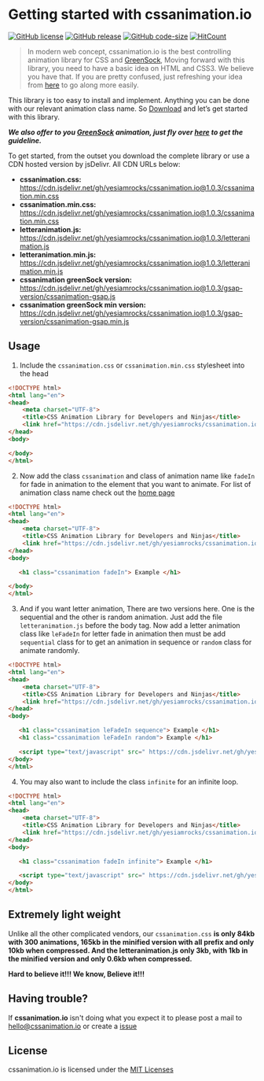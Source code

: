 # Getting started with cssanimation.io 

[![GitHub license](https://img.shields.io/github/license/Naereen/StrapDown.js.svg)](https://github.com/yesiamrocks/cssanimation.io/blob/master/LICENSE) 
[![GitHub release](https://img.shields.io/github/release/Naereen/StrapDown.js.svg)](https://github.com/yesiamrocks/cssanimation.io/releases/) 
[![GitHub code-size](https://img.shields.io/github/languages/code-size/yesiamrocks/cssanimation.io?style=plastic)](https://github.com/yesiamrocks/cssanimation.io/)
[![HitCount](https://img.shields.io/badge/size-sizep-brightgreen)](https://github.com/yesiamrocks/cssanimation.io/)

> In modern web concept, cssanimation.io is the best controlling animation library for CSS and [GreenSock](https://greensock.com/),  Moving forward with this library, you need to have a basic idea on HTML and CSS3. We believe you have that. If you are pretty confused, just refreshing your idea from [here](https://developer.mozilla.org/en-US/docs/Web/CSS/CSS_Animations) to go along more easily.

This library is too easy to install and implement. Anything you can be done with our relevant animation class name. So [Download](https://codeload.github.com/yesiamrocks/cssanimation.io/zip/master) and let’s get started with this library.

**_We also offer to you [GreenSock](https://greensock.com/) animation, just fly over [here](https://cssanimation.io/how-to-use.html) to get the guideline._**

To get started, from the outset you download the complete library or use a CDN hosted version by jsDelivr. All CDN URLs below:
- **cssanimation.css:** https://cdn.jsdelivr.net/gh/yesiamrocks/cssanimation.io@1.0.3/cssanimation.min.css
- **cssanimation.min.css:** https://cdn.jsdelivr.net/gh/yesiamrocks/cssanimation.io@1.0.3/cssanimation.min.css
- **letteranimation.js:** https://cdn.jsdelivr.net/gh/yesiamrocks/cssanimation.io@1.0.3/letteranimation.js
- **letteranimation.min.js:** https://cdn.jsdelivr.net/gh/yesiamrocks/cssanimation.io@1.0.3/letteranimation.min.js
- **cssanimation greenSock version:** https://cdn.jsdelivr.net/gh/yesiamrocks/cssanimation.io@1.0.3/gsap-version/cssanimation-gsap.js
- **cssanimation greenSock min version:** https://cdn.jsdelivr.net/gh/yesiamrocks/cssanimation.io@1.0.3/gsap-version/cssanimation-gsap.min.js


## Usage

1. Include the `cssanimation.css` or `cssanimation.min.css` stylesheet into the head 

``` html
<!DOCTYPE html>
<html lang="en">
<head> 
    <meta charset="UTF-8">
    <title>CSS Animation Library for Developers and Ninjas</title> 
    <link href="https://cdn.jsdelivr.net/gh/yesiamrocks/cssanimation.io@1.0.3/cssanimation.min.css" rel="stylesheet">
</head> 
<body> 

</body>
</html>
```

2. Now add the class `cssanimation` and class of animation name like `fadeIn` for fade in animation to the element that you want to animate. For list of animation class name check out the [home page](http://cssanimation.io/)
``` html
<!DOCTYPE html>
<html lang="en">
<head> 
    <meta charset="UTF-8">
    <title>CSS Animation Library for Developers and Ninjas</title> 
    <link href="https://cdn.jsdelivr.net/gh/yesiamrocks/cssanimation.io@1.0.3/cssanimation.min.css" rel="stylesheet">
</head> 
<body> 

   <h1 class="cssanimation fadeIn"> Example </h1> 

</body>
</html>
```

3. And if you want letter animation, There are two versions here. One is the sequential and the other is random animation. Just add the file `letteranimation.js` before the body tag. Now add a letter animation class like `leFadeIn` for letter fade in animation then must be add `sequential` class for to get an animation in sequence or `random` class for animate randomly.
``` html
<!DOCTYPE html>
<html lang="en">
<head> 
    <meta charset="UTF-8">
    <title>CSS Animation Library for Developers and Ninjas</title> 
    <link href="https://cdn.jsdelivr.net/gh/yesiamrocks/cssanimation.io@1.0.3/cssanimation.min.css" rel="stylesheet">
</head> 
<body> 

   <h1 class="cssanimation leFadeIn sequence"> Example </h1>
   <h1 class="cssanimation leFadeIn random"> Example </h1>

   <script type="text/javascript" src=" https://cdn.jsdelivr.net/gh/yesiamrocks/cssanimation.io@1.0.3/letteranimation.min.js"></script>
</body>
</html>
```


4. You may also want to include the class `infinite` for an infinite loop.
``` html
<!DOCTYPE html>
<html lang="en">
<head> 
    <meta charset="UTF-8">
    <title>CSS Animation Library for Developers and Ninjas</title> 
    <link href="https://cdn.jsdelivr.net/gh/yesiamrocks/cssanimation.io@1.0.3/cssanimation.min.css" rel="stylesheet">
</head> 
<body> 

   <h1 class="cssanimation fadeIn infinite"> Example </h1> 

   <script type="text/javascript" src=" https://cdn.jsdelivr.net/gh/yesiamrocks/cssanimation.io@1.0.3/letteranimation.min.js"></script>
</body>
</html>
```
## Extremely light weight
Unlike all the other complicated vendors, our `cssanimation.css` **is only 84kb with 300 animations, 165kb in the minified version with all prefix and only 10kb when compressed.
And the letteranimation.js only 3kb, with 1kb in the minified version and only 0.6kb when compressed.**

**Hard to believe it!!! We know, Believe it!!!**

## Having trouble?
If **cssanimation.io** isn't doing what you expect it to please post a mail to hello@cssanimation.io or create a [issue](https://github.com/yesiamrocks/cssanimation.io/issues)

## License
cssanimation.io is licensed under the [MIT Licenses](https://github.com/yesiamrocks/cssanimation.io/blob/master/LICENSE)
